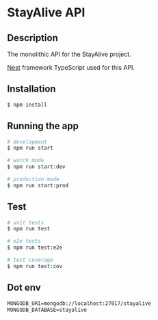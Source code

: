 # StayAlive API

## Description

The monolithic API for the StayAlive project.

[Nest](https://github.com/nestjs/nest) framework TypeScript used for this API.

## Installation

```bash
$ npm install
```

## Running the app

```bash
# development
$ npm run start

# watch mode
$ npm run start:dev

# production mode
$ npm run start:prod
```

## Test

```bash
# unit tests
$ npm run test

# e2e tests
$ npm run test:e2e

# test coverage
$ npm run test:cov
```

## Dot env

```txt
MONGODB_URI=mongodb://localhost:27017/stayalive
MONGODB_DATABASE=stayalive
```
